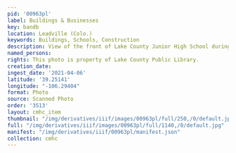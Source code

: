 ```yaml
---
pid: '00963pl'
label: Buildings & Businesses
key: bandb
location: Leadville (Colo.)
keywords: Buildings, Schools, Construction
description: View of the front of Lake County Junior High School during construction
named_persons: 
rights: This photo is property of Lake County Public Library.
creation_date: 
ingest_date: '2021-04-06'
latitude: '39.25141'
longitude: "-106.29404"
format: Photo
source: Scanned Photo
order: '3513'
layout: cmhc_item
thumbnail: "/img/derivatives/iiif/images/00963pl/full/250,/0/default.jpg"
full: "/img/derivatives/iiif/images/00963pl/full/1140,/0/default.jpg"
manifest: "/img/derivatives/iiif/00963pl/manifest.json"
collection: cmhc
---
```

